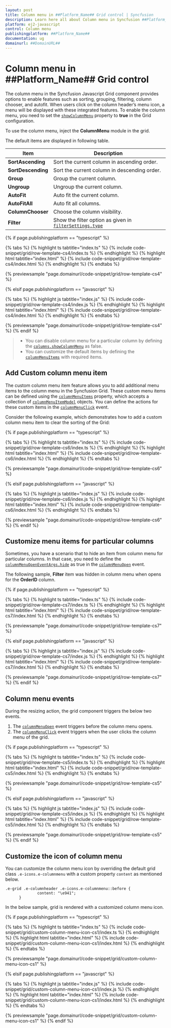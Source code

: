 ```yaml
---
layout: post
title: Column menu in ##Platform_Name## Grid control | Syncfusion
description: Learn here all about Column menu in Syncfusion ##Platform_Name## Grid control of Syncfusion Essential JS 2 and more.
platform: ej2-javascript
control: Column menu 
publishingplatform: ##Platform_Name##
documentation: ug
domainurl: ##DomainURL##
---
```


# Column menu in ##Platform_Name## Grid control

The column menu in the Syncfusion Javascript Grid component provides options to enable features such as sorting, grouping, filtering, column chooser, and autofit. When users click on the column header’s menu icon, a menu will be displayed with these integrated features. To enable the column menu, you need to set the [`showColumnMenu`](https://ej2.syncfusion.com/javascript/documentation/api/grid/#showcolumnmenu) property to **true** in the Grid configuration.

To use the column menu, inject the **ColumnMenu** module in the grid.

The default items are displayed in following table.

| Item | Description |
|-----|-----|
| **SortAscending** | Sort the current column in ascending order. |
| **SortDescending** | Sort the current column in descending order. |
| **Group** | Group the current column. |
| **Ungroup** | Ungroup the current column. |
| **AutoFit** | Auto fit the current column. |
| **AutoFitAll** | Auto fit all columns. |
| **ColumnChooser** | Choose the column visibility. |
| **Filter** | Show the filter option as given in [`filterSettings.type`](https://ej2.syncfusion.com/javascript/documentation/api/grid/filterSettings/#type) |

{% if page.publishingplatform == "typescript" %}

 {% tabs %}
{% highlight ts tabtitle="index.ts" %}
{% include code-snippet/grid/row-template-cs4/index.ts %}
{% endhighlight %}
{% highlight html tabtitle="index.html" %}
{% include code-snippet/grid/row-template-cs4/index.html %}
{% endhighlight %}
{% endtabs %}
        
{% previewsample "page.domainurl/code-snippet/grid/row-template-cs4" %}

{% elsif page.publishingplatform == "javascript" %}

{% tabs %}
{% highlight js tabtitle="index.js" %}
{% include code-snippet/grid/row-template-cs4/index.js %}
{% endhighlight %}
{% highlight html tabtitle="index.html" %}
{% include code-snippet/grid/row-template-cs4/index.html %}
{% endhighlight %}
{% endtabs %}

{% previewsample "page.domainurl/code-snippet/grid/row-template-cs4" %}
{% endif %}

> * You can disable column menu for a particular column by defining the [`columns.showColumnMenu`](https://ej2.syncfusion.com/javascript/documentation/api/grid/column/#showcolumnmenu) as false.
> * You can customize the default items by defining the [`columnMenuItems`](https://ej2.syncfusion.com/javascript/documentation/api/grid/#columnmenuitems) with required items.

## Add Custom column menu item

The custom column menu item feature allows you to add additional menu items to the column menu in the Syncfusion Grid. These custom menu items can be defined using the [`columnMenuItems`](https://ej2.syncfusion.com/javascript/documentation/api/grid/#columnmenuitems) property, which accepts a collection of [`columnMenuItemModel`](https://helpej2.syncfusion.com/javascript/documentation/api/grid/columnMenuItemModel/) objects. You can define the actions for these custom items in the [`columnMenuClick`](https://ej2.syncfusion.com/javascript/documentation/api/grid/#columnmenuclick) event.

Consider the following example, which demonstrates how to add a custom column menu item to clear the sorting of the Grid:

{% if page.publishingplatform == "typescript" %}

 {% tabs %}
{% highlight ts tabtitle="index.ts" %}
{% include code-snippet/grid/row-template-cs6/index.ts %}
{% endhighlight %}
{% highlight html tabtitle="index.html" %}
{% include code-snippet/grid/row-template-cs6/index.html %}
{% endhighlight %}
{% endtabs %}
        
{% previewsample "page.domainurl/code-snippet/grid/row-template-cs6" %}

{% elsif page.publishingplatform == "javascript" %}

{% tabs %}
{% highlight js tabtitle="index.js" %}
{% include code-snippet/grid/row-template-cs6/index.js %}
{% endhighlight %}
{% highlight html tabtitle="index.html" %}
{% include code-snippet/grid/row-template-cs6/index.html %}
{% endhighlight %}
{% endtabs %}

{% previewsample "page.domainurl/code-snippet/grid/row-template-cs6" %}
{% endif %}

## Customize menu items for particular columns

Sometimes, you have a scenario that to hide an item from column menu for particular columns. In that case, you need to define the [`columnMenuOpenEventArgs.hide`](https://helpej2.syncfusion.com/javascript/documentation/api/grid/columnMenuOpenEventArgs/) as true in the [`columnMenuOpen`](https://ej2.syncfusion.com/javascript/documentation/api/grid/#columnmenuopen) event.

The following sample, **Filter** item was hidden in column menu when opens for the **OrderID** column.

{% if page.publishingplatform == "typescript" %}

 {% tabs %}
{% highlight ts tabtitle="index.ts" %}
{% include code-snippet/grid/row-template-cs7/index.ts %}
{% endhighlight %}
{% highlight html tabtitle="index.html" %}
{% include code-snippet/grid/row-template-cs7/index.html %}
{% endhighlight %}
{% endtabs %}
        
{% previewsample "page.domainurl/code-snippet/grid/row-template-cs7" %}

{% elsif page.publishingplatform == "javascript" %}

{% tabs %}
{% highlight js tabtitle="index.js" %}
{% include code-snippet/grid/row-template-cs7/index.js %}
{% endhighlight %}
{% highlight html tabtitle="index.html" %}
{% include code-snippet/grid/row-template-cs7/index.html %}
{% endhighlight %}
{% endtabs %}

{% previewsample "page.domainurl/code-snippet/grid/row-template-cs7" %}
{% endif %}

## Column menu events

During the resizing action, the grid component triggers the below two events.

1. The [`columnMenuOpen`](../../api/grid/#columnmenuopen) event triggers before the column menu opens.
2. The [`columnMenuClick`](../../api/grid/#columnmenuclick) event triggers when the user clicks the column menu of the grid.

{% if page.publishingplatform == "typescript" %}

 {% tabs %}
{% highlight ts tabtitle="index.ts" %}
{% include code-snippet/grid/row-template-cs5/index.ts %}
{% endhighlight %}
{% highlight html tabtitle="index.html" %}
{% include code-snippet/grid/row-template-cs5/index.html %}
{% endhighlight %}
{% endtabs %}
        
{% previewsample "page.domainurl/code-snippet/grid/row-template-cs5" %}

{% elsif page.publishingplatform == "javascript" %}

{% tabs %}
{% highlight js tabtitle="index.js" %}
{% include code-snippet/grid/row-template-cs5/index.js %}
{% endhighlight %}
{% highlight html tabtitle="index.html" %}
{% include code-snippet/grid/row-template-cs5/index.html %}
{% endhighlight %}
{% endtabs %}

{% previewsample "page.domainurl/code-snippet/grid/row-template-cs5" %}
{% endif %}

## Customize the icon of column menu

You can customize the column menu icon by overriding the default grid class `.e-icons.e-columnmenu` with a custom property `content` as mentioned below.

```
.e-grid .e-columnheader .e-icons.e-columnmenu::before {
              content: "\e941";
      }
```

In the below sample, grid is rendered with a customized column menu icon.

{% if page.publishingplatform == "typescript" %}

 {% tabs %}
{% highlight ts tabtitle="index.ts" %}
{% include code-snippet/grid/custom-column-menu-icon-cs1/index.ts %}
{% endhighlight %}
{% highlight html tabtitle="index.html" %}
{% include code-snippet/grid/custom-column-menu-icon-cs1/index.html %}
{% endhighlight %}
{% endtabs %}
        
{% previewsample "page.domainurl/code-snippet/grid/custom-column-menu-icon-cs1" %}

{% elsif page.publishingplatform == "javascript" %}

{% tabs %}
{% highlight js tabtitle="index.js" %}
{% include code-snippet/grid/custom-column-menu-icon-cs1/index.js %}
{% endhighlight %}
{% highlight html tabtitle="index.html" %}
{% include code-snippet/grid/custom-column-menu-icon-cs1/index.html %}
{% endhighlight %}
{% endtabs %}

{% previewsample "page.domainurl/code-snippet/grid/custom-column-menu-icon-cs1" %}
{% endif %}
